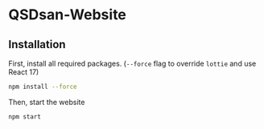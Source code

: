# QSDsan-Website



## Installation

First, install all required packages. (`--force` flag to override `lottie` and use React 17)

```bash
npm install --force
```

Then, start the website

```bash
npm start
```



